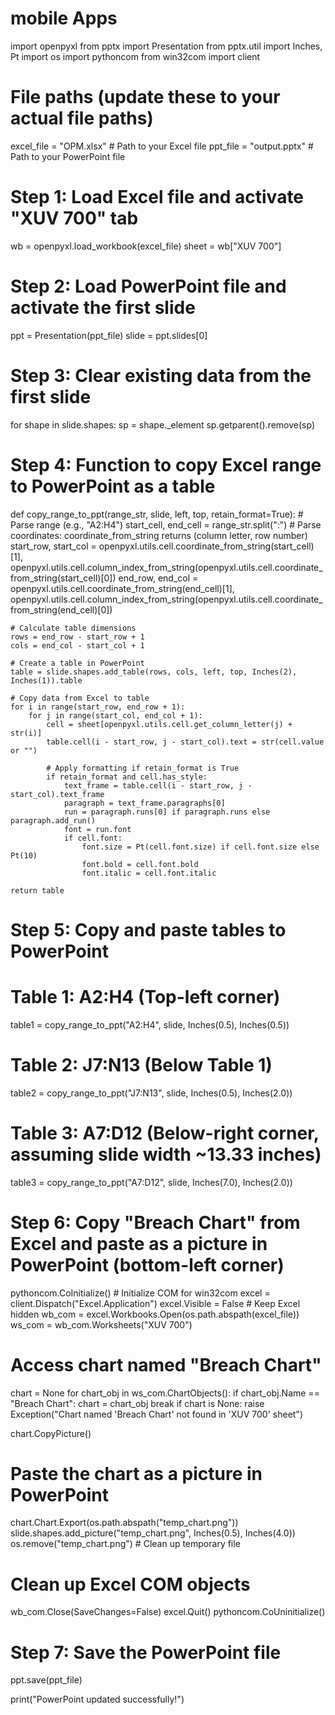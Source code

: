# mobile Apps
import openpyxl
from pptx import Presentation
from pptx.util import Inches, Pt
import os
import pythoncom
from win32com import client

# File paths (update these to your actual file paths)
excel_file = "OPM.xlsx"  # Path to your Excel file
ppt_file = "output.pptx"  # Path to your PowerPoint file

# Step 1: Load Excel file and activate "XUV 700" tab
wb = openpyxl.load_workbook(excel_file)
sheet = wb["XUV 700"]

# Step 2: Load PowerPoint file and activate the first slide
ppt = Presentation(ppt_file)
slide = ppt.slides[0]

# Step 3: Clear existing data from the first slide
for shape in slide.shapes:
    sp = shape._element
    sp.getparent().remove(sp)

# Step 4: Function to copy Excel range to PowerPoint as a table
def copy_range_to_ppt(range_str, slide, left, top, retain_format=True):
    # Parse range (e.g., "A2:H4")
    start_cell, end_cell = range_str.split(":")
    # Parse coordinates: coordinate_from_string returns (column letter, row number)
    start_row, start_col = openpyxl.utils.cell.coordinate_from_string(start_cell)[1], openpyxl.utils.cell.column_index_from_string(openpyxl.utils.cell.coordinate_from_string(start_cell)[0])
    end_row, end_col = openpyxl.utils.cell.coordinate_from_string(end_cell)[1], openpyxl.utils.cell.column_index_from_string(openpyxl.utils.cell.coordinate_from_string(end_cell)[0])

    # Calculate table dimensions
    rows = end_row - start_row + 1
    cols = end_col - start_col + 1

    # Create a table in PowerPoint
    table = slide.shapes.add_table(rows, cols, left, top, Inches(2), Inches(1)).table

    # Copy data from Excel to table
    for i in range(start_row, end_row + 1):
        for j in range(start_col, end_col + 1):
            cell = sheet[openpyxl.utils.cell.get_column_letter(j) + str(i)]
            table.cell(i - start_row, j - start_col).text = str(cell.value or "")

            # Apply formatting if retain_format is True
            if retain_format and cell.has_style:
                text_frame = table.cell(i - start_row, j - start_col).text_frame
                paragraph = text_frame.paragraphs[0]
                run = paragraph.runs[0] if paragraph.runs else paragraph.add_run()
                font = run.font
                if cell.font:
                    font.size = Pt(cell.font.size) if cell.font.size else Pt(10)
                    font.bold = cell.font.bold
                    font.italic = cell.font.italic

    return table

# Step 5: Copy and paste tables to PowerPoint
# Table 1: A2:H4 (Top-left corner)
table1 = copy_range_to_ppt("A2:H4", slide, Inches(0.5), Inches(0.5))

# Table 2: J7:N13 (Below Table 1)
table2 = copy_range_to_ppt("J7:N13", slide, Inches(0.5), Inches(2.0))

# Table 3: A7:D12 (Below-right corner, assuming slide width ~13.33 inches)
table3 = copy_range_to_ppt("A7:D12", slide, Inches(7.0), Inches(2.0))

# Step 6: Copy "Breach Chart" from Excel and paste as a picture in PowerPoint (bottom-left corner)
pythoncom.CoInitialize()  # Initialize COM for win32com
excel = client.Dispatch("Excel.Application")
excel.Visible = False  # Keep Excel hidden
wb_com = excel.Workbooks.Open(os.path.abspath(excel_file))
ws_com = wb_com.Worksheets("XUV 700")

# Access chart named "Breach Chart"
chart = None
for chart_obj in ws_com.ChartObjects():
    if chart_obj.Name == "Breach Chart":
        chart = chart_obj
        break
if chart is None:
    raise Exception("Chart named 'Breach Chart' not found in 'XUV 700' sheet")

chart.CopyPicture()

# Paste the chart as a picture in PowerPoint
chart.Chart.Export(os.path.abspath("temp_chart.png"))
slide.shapes.add_picture("temp_chart.png", Inches(0.5), Inches(4.0))
os.remove("temp_chart.png")  # Clean up temporary file

# Clean up Excel COM objects
wb_com.Close(SaveChanges=False)
excel.Quit()
pythoncom.CoUninitialize()

# Step 7: Save the PowerPoint file
ppt.save(ppt_file)

print("PowerPoint updated successfully!")
